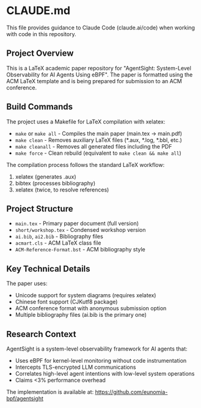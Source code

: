 # CLAUDE.md

This file provides guidance to Claude Code (claude.ai/code) when working with code in this repository.

## Project Overview

This is a LaTeX academic paper repository for "AgentSight: System-Level Observability for AI Agents Using eBPF". The paper is formatted using the ACM LaTeX template and is being prepared for submission to an ACM conference.

## Build Commands

The project uses a Makefile for LaTeX compilation with xelatex:

- `make` or `make all` - Compiles the main paper (main.tex → main.pdf)
- `make clean` - Removes auxiliary LaTeX files (*.aux, *.log, *.bbl, etc.)
- `make cleanall` - Removes all generated files including the PDF
- `make force` - Clean rebuild (equivalent to `make clean && make all`)

The compilation process follows the standard LaTeX workflow:
1. xelatex (generates .aux)
2. bibtex (processes bibliography)
3. xelatex (twice, to resolve references)

## Project Structure

- `main.tex` - Primary paper document (full version)
- `short/workshop.tex` - Condensed workshop version
- `ai.bib`, `ai2.bib` - Bibliography files
- `acmart.cls` - ACM LaTeX class file
- `ACM-Reference-Format.bst` - ACM bibliography style

## Key Technical Details

The paper uses:
- Unicode support for system diagrams (requires xelatex)
- Chinese font support (CJKutf8 package)
- ACM conference format with anonymous submission option
- Multiple bibliography files (ai.bib is the primary one)

## Research Context

AgentSight is a system-level observability framework for AI agents that:
- Uses eBPF for kernel-level monitoring without code instrumentation
- Intercepts TLS-encrypted LLM communications
- Correlates high-level agent intentions with low-level system operations
- Claims <3% performance overhead

The implementation is available at: https://github.com/eunomia-bpf/agentsight